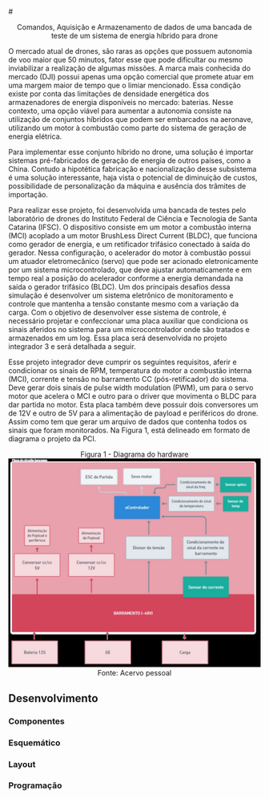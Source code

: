 #<div align="center"> Comandos, Aquisição e Armazenamento de dados de uma bancada de teste de um sistema de energia híbrido para drone </div>

<p class="text-info recuo">
O mercado atual de drones, são raras as opções que possuem autonomia de voo maior que 50 minutos, fator esse que pode dificultar ou mesmo inviabilizar a realização de algumas missões. A marca mais conhecida do mercado (DJI) possui apenas uma opção comercial que promete atuar em uma margem maior de tempo que o limiar mencionado. Essa condição existe por conta das limitações de densidade energética dos armazenadores de energia disponíveis no mercado: baterias. Nesse contexto, uma opção viável para aumentar a autonomia consiste na utilização de conjuntos híbridos que podem ser embarcados na aeronave, utilizando um motor à combustão como parte do sistema de geração de energia elétrica.
</p>
<p class="text-info recuo">
Para implementar esse conjunto híbrido no drone, uma solução é importar sistemas pré-fabricados de geração de energia de outros países, como a China. Contudo a hipotética fabricação e nacionalização desse subsistema é uma solução interessante, haja vista o potencial de diminuição de custos, possibilidade de personalização da máquina e ausência dos trâmites de importação.
</p>

<p class="text-info recuo">
Para realizar esse projeto, foi desenvolvida uma bancada de testes pelo laboratório de drones do Instituto Federal de Ciência e Tecnologia de Santa Catarina (IFSC). O dispositivo consiste em um motor a combustão interna (MCI) acoplado a um motor BrushLess Direct Current (BLDC), que funciona como gerador de energia, e um retificador trifásico conectado à saída do gerador. Nessa configuração, o acelerador do motor à combustão possui um atuador eletromecânico (servo) que pode ser acionado eletronicamente por um sistema microcontrolado, que deve ajustar automaticamente e em tempo real a posição do acelerador conforme a energia demandada na saída o gerador trifásico (BLDC). Um dos principais desafios dessa simulação é desenvolver um sistema eletrônico de monitoramento e controle que mantenha a tensão constante mesmo com a variação da carga. Com o objetivo de desenvolver esse sistema de controle, é necessário projetar e confeccionar uma placa auxiliar que condiciona os sinais aferidos no sistema para um microcontrolador onde são tratados e armazenados em um log. Essa placa será desenvolvida no projeto integrador 3 e será detalhada a seguir.
</p>

<p class="text-info recuo">
Esse projeto integrador deve cumprir os seguintes requisitos, aferir e condicionar os sinais de RPM, temperatura do motor a combustão interna (MCI), corrente e tensão no barramento CC (pós-retificador) do sistema. Deve gerar dois sinais de pulse width modulation (PWM), um para o servo motor que acelera o MCI e outro para o driver que movimenta o BLDC para dar partida no motor. Esta placa também deve possuir dois conversores um de 12V e outro de 5V para a alimentação de payload e periféricos do drone. Assim como tem que gerar um arquivo de dados que contenha todos os sinais que foram monitorados. Na Figura 1, está delineado em formato de diagrama o projeto da PCI.
</p>
<div align="center">
Figura 1 - Diagrama do hardware
<img src="img/diagrama_hardware.jpg">
<figcaption>Fonte: Acervo pessoal</figcaption>
</div>

## Desenvolvimento
### Componentes

### Esquemático 
### Layout
### Programação
